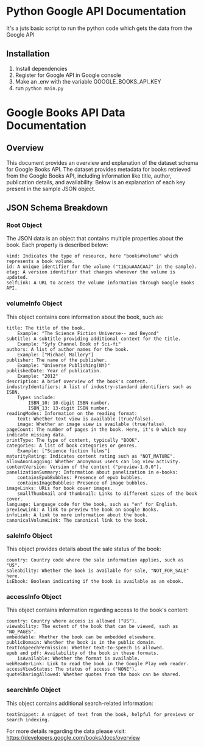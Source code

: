 # Python Google API Documentation
It's a juts basic script to run the python code which gets the data from the Google API 

## Installation
1. Install dependencies
2. Register for Google API in Google console 
3. Make an .env with the variable GOOGLE_BOOKS_API_KEY
2. run `python main.py` 



# Google Books API Data Documentation
## Overview

This document provides an overview and explanation of the dataset schema for Google Books API. The dataset provides metadata for books retrieved from the Google Books API, including information like title, author, publication details, and availability. Below is an explanation of each key present in the sample JSON object.
## JSON Schema Breakdown
### Root Object

The JSON data is an object that contains multiple properties about the book. Each property is described below:

    kind: Indicates the type of resource, here "books#volume" which represents a book volume.
    id: A unique identifier for the volume ("t16puAAACAAJ" in the sample).
    etag: A version identifier that changes whenever the volume is updated.
    selfLink: A URL to access the volume information through Google Books API.

### volumeInfo Object

This object contains core information about the book, such as:

    title: The title of the book.
        Example: "The Science Fiction Universe-- and Beyond"
    subtitle: A subtitle providing additional context for the title.
        Example: "Syfy Channel Book of Sci-fi"
    authors: A list of author names for the book.
        Example: ["Michael Mallory"]
    publisher: The name of the publisher.
        Example: "Universe Publishing(NY)"
    publishedDate: Year of publication.
        Example: "2012"
    description: A brief overview of the book's content.
    industryIdentifiers: A list of industry-standard identifiers such as ISBN.
        Types include:
            ISBN_10: 10-digit ISBN number.
            ISBN_13: 13-digit ISBN number.
    readingModes: Information on the reading format:
        text: Whether text view is available (true/false).
        image: Whether an image view is available (true/false).
    pageCount: The number of pages in the book. Here, it's 0 which may indicate missing data.
    printType: The type of content, typically "BOOK".
    categories: A list of book categories or genres.
        Example: ["Science fiction films"]
    maturityRating: Indicates content rating such as "NOT_MATURE".
    allowAnonLogging: Whether anonymous users can log view activity.
    contentVersion: Version of the content ("preview-1.0.0").
    panelizationSummary: Information about panelization in e-books:
        containsEpubBubbles: Presence of epub bubbles.
        containsImageBubbles: Presence of image bubbles.
    imageLinks: URLs for book cover images.
        smallThumbnail and thumbnail: Links to different sizes of the book cover.
    language: Language code for the book, such as "en" for English.
    previewLink: A link to preview the book on Google Books.
    infoLink: A link to more information about the book.
    canonicalVolumeLink: The canonical link to the book.

### saleInfo Object

This object provides details about the sale status of the book:

    country: Country code where the sale information applies, such as "US".
    saleability: Whether the book is available for sale, "NOT_FOR_SALE" here.
    isEbook: Boolean indicating if the book is available as an ebook.

### accessInfo Object

This object contains information regarding access to the book's content:

    country: Country where access is allowed ("US").
    viewability: The extent of the book that can be viewed, such as "NO_PAGES".
    embeddable: Whether the book can be embedded elsewhere.
    publicDomain: Whether the book is in the public domain.
    textToSpeechPermission: Whether text-to-speech is allowed.
    epub and pdf: Availability of the book in these formats.
        isAvailable: Whether the format is available.
    webReaderLink: Link to read the book in the Google Play web reader.
    accessViewStatus: The status of access ("NONE").
    quoteSharingAllowed: Whether quotes from the book can be shared.

### searchInfo Object

This object contains additional search-related information:

    textSnippet: A snippet of text from the book, helpful for previews or search indexing.

For more details regarding the data please visit: https://developers.google.com/books/docs/overview